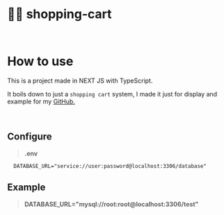 # 👨‍💻 **shopping-cart**

<br>

# How to use

This is a project made in NEXT JS with TypeScript.

It boils down to just a `shopping cart` system, I made it just for display and example for my [GitHub.](https://github.com/NodeWillDev/NodeWillDev)

<br>

## Configure

> **.env**

```dosini
  DATABASE_URL="service://user:password@localhost:3306/database"  
```
## Example

> **DATABASE_URL="mysql://root:root@localhost:3306/test"**